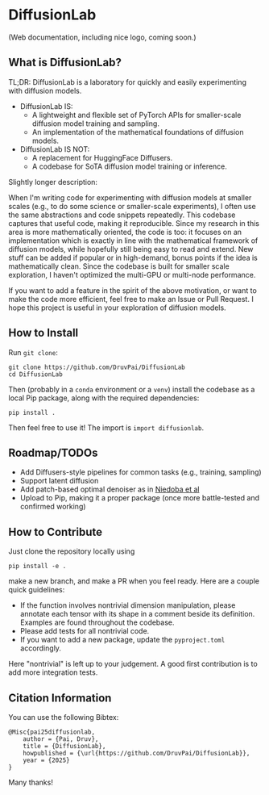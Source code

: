 # DiffusionLab

(Web documentation, including nice logo, coming soon.)

## What is DiffusionLab?

TL;DR: DiffusionLab is a laboratory for quickly and easily experimenting with diffusion models.
- DiffusionLab IS:
  - A lightweight and flexible set of PyTorch APIs for smaller-scale diffusion model training and sampling.
  - An implementation of the mathematical foundations of diffusion models. 
- DiffusionLab IS NOT:
  - A replacement for HuggingFace Diffusers. 
  - A codebase for SoTA diffusion model training or inference. 

Slightly longer description:

When I'm writing code for experimenting with diffusion models at smaller scales (e.g., to do some science or smaller-scale experiments), I often use the same abstractions and code snippets repeatedly. This codebase captures that useful code, making it reproducible. Since my research in this area is more mathematically oriented, the code is too: it focuses on an implementation which is exactly in line with the mathematical framework of diffusion models, while hopefully still being easy to read and extend. New stuff can be added if popular or in high-demand, bonus points if the idea is mathematically clean. Since the codebase is built for smaller scale exploration, I haven't optimized the multi-GPU or multi-node performance.
 
If you want to add a feature in the spirit of the above motivation, or want to make the code more efficient, feel free to make an Issue or Pull Request. I hope this project is useful in your exploration of diffusion models.

## How to Install

Run `git clone`:
```
git clone https://github.com/DruvPai/DiffusionLab
cd DiffusionLab
```
Then (probably in a `conda` environment or a `venv`) install the codebase as a local Pip package, along with the required dependencies:
```
pip install .
```
Then feel free to use it! The import is `import diffusionlab`.

## Roadmap/TODOs

- Add Diffusers-style pipelines for common tasks (e.g., training, sampling)
- Support latent diffusion
- Add patch-based optimal denoiser as in [Niedoba et al](https://arxiv.org/abs/2411.19339)
- Upload to Pip, making it a proper package (once more battle-tested and confirmed working)

## How to Contribute

Just clone the repository locally using
```
pip install -e .
```
make a new branch, and make a PR when you feel ready. Here are a couple quick guidelines:
- If the function involves nontrivial dimension manipulation, please annotate each tensor with its shape in a comment beside its definition. Examples are found throughout the codebase.
- Please add tests for all nontrivial code.
- If you want to add a new package, update the `pyproject.toml` accordingly.

Here "nontrivial" is left up to your judgement. A good first contribution is to add more integration tests.

## Citation Information

You can use the following Bibtex:
```
@Misc{pai25diffusionlab,
    author = {Pai, Druv},
    title = {DiffusionLab},
    howpublished = {\url{https://github.com/DruvPai/DiffusionLab}},
    year = {2025}
}
```
Many thanks!
